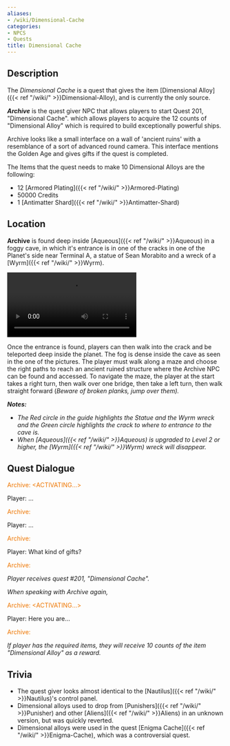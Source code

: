```yaml
---
aliases:
- /wiki/Dimensional-Cache
categories:
- NPCS
- Quests
title: Dimensional Cache
---
```


## Description

The _Dimensional Cache_ is a quest that gives the item [Dimensional Alloy]({{< ref "/wiki/" >}}Dimensional-Alloy), and is currently the only source.

**_Archive_** is the quest giver NPC that allows players to start Quest 201, "Dimensional Cache". which allows players to acquire the 12 counts of "Dimensional Alloy" which is required to build exceptionally powerful ships.

Archive looks like a small interface on a wall of 'ancient ruins' with a resemblance of a sort of advanced round camera. This interface mentions the Golden Age and gives gifts if the quest is completed.

The Items that the quest needs to make 10 Dimensional Alloys are the following:

- 12 [Armored Plating]({{< ref "/wiki/" >}}Armored-Plating)
- 50000 Credits
- 1 [Antimatter Shard]({{< ref "/wiki/" >}}Antimatter-Shard)

## Location

**Archive** is found deep inside [Aqueous]({{< ref "/wiki/" >}}Aqueous) in a foggy cave, in which it's entrance is in one of the cracks in one of the Planet's side near Terminal A, a statue of Sean Morabito and a wreck of a [Wyrm]({{< ref "/wiki/" >}}Wyrm).

![Video showing location of
quest](Dimensional_cache-location.mov "Video showing location of quest")

Once the entrance is found, players can then walk into the crack and be teleported deep inside the planet. The fog is dense inside the cave as seen in the one of the pictures. The player must walk along a maze and choose the right paths to reach an ancient ruined structure where the Archive NPC can be found and accessed. To navigate the maze, the player at the start takes a right turn, then walk over one bridge, then take a left turn, then walk straight forward (_Beware of broken planks, jump over them)._

**_Notes:_**

- _The Red circle in the guide highlights the Statue and the Wyrm wreck and the Green circle highlights the crack to where to entrance to the cave is._
- _When [Aqueous]({{< ref "/wiki/" >}}Aqueous) is upgraded to Level 2 or higher, the [Wyrm]({{< ref "/wiki/" >}}Wyrm) wreck will disappear._

## Quest Dialogue 

<span style="color:#ee7600">Archive: <ACTIVATING...></span>

Player: ...

<span style="color:#ee7600">Archive: <THESE RUINS ARE REMNANTS OF A GOLDEN AGE></span>

Player: ...

<span style="color:#ee7600">Archive: <WE CAN BESTOW YOU GIFTS AT A PRICE></span>

Player: What kind of gifts?

<span style="color:#ee7600">Archive: <THE GIFTS ARE YOURS TO DISCOVER></span>

_Player receives quest #201, "Dimensional Cache"._

_When speaking with Archive again,_

<span style="color:#ee7600">Archive: <ACTIVATING...></span>

Player: Here you are...

<span style="color:#ee7600">Archive: <THE GIFTS OF THE GOLDEN AGE ARE NOW YOURS></span>

_If player has the required items, they will receive 10 counts of the item "Dimensional Alloy" as a reward._

## Trivia

- The quest giver looks almost identical to the [Nautilus]({{< ref "/wiki/" >}}Nautilus)'s control panel.
- Dimensional alloys used to drop from [Punishers]({{< ref "/wiki/" >}}Punisher) and other [Aliens]({{< ref "/wiki/" >}}Aliens) in an unknown version, but was quickly reverted.
- Dimensional alloys were used in the quest [Enigma Cache]({{< ref "/wiki/" >}}Enigma-Cache), which was a controversial quest.